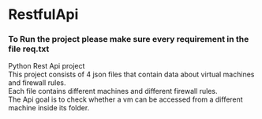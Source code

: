 # RestfulApi
### To Run the project please make sure every requirement in the file req.txt

Python Rest Api project
<br>
This project consists of 4 json files that contain data about virtual machines and firewall rules.
<br>
Each file contains different machines and different firewall rules.
<br>
The Api goal is to check whether a vm can be accessed from a different machine inside its folder.
